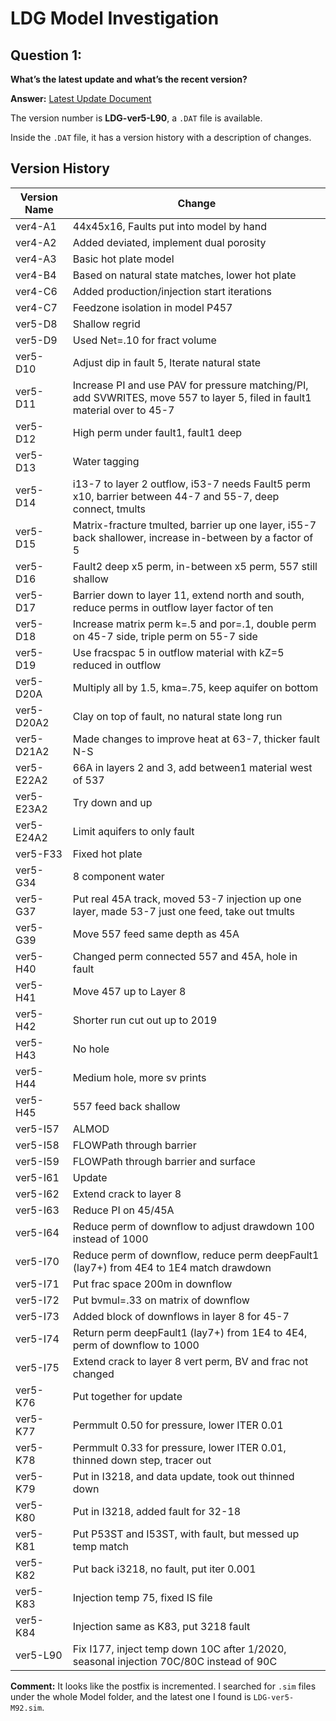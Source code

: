 # LDG Model Investigation

## Question 1:
**What’s the latest update and what’s the recent version?**

**Answer:**
[Latest Update Document](https://docs.google.com/document/d/1Dj4S8lhh6gbPJRFLeR2p_CRws_2S2Tym/edit)

The version number is **LDG-ver5-L90**, a `.DAT` file is available.

Inside the `.DAT` file, it has a version history with a description of changes.

## Version History

| Version Name | Change |
|--------------|----------------------------------------------------------------------------------------------------------------------------------|
| ver4-A1      | 44x45x16, Faults put into model by hand |
| ver4-A2      | Added deviated, implement dual porosity |
| ver4-A3      | Basic hot plate model |
| ver4-B4      | Based on natural state matches, lower hot plate |
| ver4-C6      | Added production/injection start iterations |
| ver4-C7      | Feedzone isolation in model P457 |
| ver5-D8      | Shallow regrid |
| ver5-D9      | Used Net=.10 for fract volume |
| ver5-D10     | Adjust dip in fault 5, Iterate natural state |
| ver5-D11     | Increase PI and use PAV for pressure matching/PI, add SVWRITES, move 557 to layer 5, filed in fault1 material over to 45-7 |
| ver5-D12     | High perm under fault1, fault1 deep |
| ver5-D13     | Water tagging |
| ver5-D14     | i13-7 to layer 2 outflow, i53-7 needs Fault5 perm x10, barrier between 44-7 and 55-7, deep connect, tmults |
| ver5-D15     | Matrix-fracture tmulted, barrier up one layer, i55-7 back shallower, increase in-between by a factor of 5 |
| ver5-D16     | Fault2 deep x5 perm, in-between x5 perm, 557 still shallow |
| ver5-D17     | Barrier down to layer 11, extend north and south, reduce perms in outflow layer factor of ten |
| ver5-D18     | Increase matrix perm k=.5 and por=.1, double perm on 45-7 side, triple perm on 55-7 side |
| ver5-D19     | Use fracspac 5 in outflow material with kZ=5 reduced in outflow |
| ver5-D20A    | Multiply all by 1.5, kma=.75, keep aquifer on bottom |
| ver5-D20A2   | Clay on top of fault, no natural state long run |
| ver5-D21A2   | Made changes to improve heat at 63-7, thicker fault N-S |
| ver5-E22A2   | 66A in layers 2 and 3, add between1 material west of 537 |
| ver5-E23A2   | Try down and up |
| ver5-E24A2   | Limit aquifers to only fault |
| ver5-F33     | Fixed hot plate |
| ver5-G34     | 8 component water |
| ver5-G37     | Put real 45A track, moved 53-7 injection up one layer, made 53-7 just one feed, take out tmults |
| ver5-G39     | Move 557 feed same depth as 45A |
| ver5-H40     | Changed perm connected 557 and 45A, hole in fault |
| ver5-H41     | Move 457 up to Layer 8 |
| ver5-H42     | Shorter run cut out up to 2019 |
| ver5-H43     | No hole |
| ver5-H44     | Medium hole, more sv prints |
| ver5-H45     | 557 feed back shallow |
| ver5-I57     | ALMOD |
| ver5-I58     | FLOWPath through barrier |
| ver5-I59     | FLOWPath through barrier and surface |
| ver5-I61     | Update |
| ver5-I62     | Extend crack to layer 8 |
| ver5-I63     | Reduce PI on 45/45A |
| ver5-I64     | Reduce perm of downflow to adjust drawdown 100 instead of 1000 |
| ver5-I70     | Reduce perm of downflow, reduce perm deepFault1 (lay7+) from 4E4 to 1E4 match drawdown |
| ver5-I71     | Put frac space 200m in downflow |
| ver5-I72     | Put bvmul=.33 on matrix of downflow |
| ver5-I73     | Added block of downflows in layer 8 for 45-7 |
| ver5-I74     | Return perm deepFault1 (lay7+) from 1E4 to 4E4, perm of downflow to 1000 |
| ver5-I75     | Extend crack to layer 8 vert perm, BV and frac not changed |
| ver5-K76     | Put together for update |
| ver5-K77     | Permmult 0.50 for pressure, lower ITER 0.01 |
| ver5-K78     | Permmult 0.33 for pressure, lower ITER 0.01, thinned down step, tracer out |
| ver5-K79     | Put in I3218, and data update, took out thinned down |
| ver5-K80     | Put in I3218, added fault for 32-18 |
| ver5-K81     | Put P53ST and I53ST, with fault, but messed up temp match |
| ver5-K82     | Put back i3218, no fault, put iter 0.001 |
| ver5-K83     | Injection temp 75, fixed IS file |
| ver5-K84     | Injection same as K83, put 3218 fault |
| ver5-L90     | Fix I177, inject temp down 10C after 1/2020, seasonal injection 70C/80C instead of 90C |

**Comment:** It looks like the postfix is incremented. I searched for `.sim` files under the whole Model folder, and the latest one I found is `LDG-ver5-M92.sim`.

